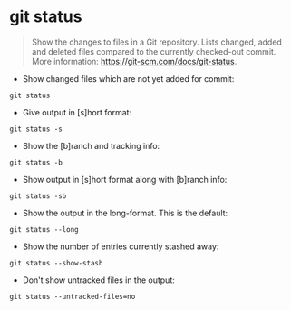 # git status

> Show the changes to files in a Git repository.
> Lists changed, added and deleted files compared to the currently checked-out commit.
> More information: <https://git-scm.com/docs/git-status>.

- Show changed files which are not yet added for commit:

`git status`

- Give output in [s]hort format:

`git status -s`

- Show the [b]ranch and tracking info:

`git status -b`

- Show output in [s]hort format along with [b]ranch info:

`git status -sb`

- Show the output in the long-format. This is the default:

`git status --long`

- Show the number of entries currently stashed away:

`git status --show-stash`

- Don't show untracked files in the output:

`git status --untracked-files=no`
